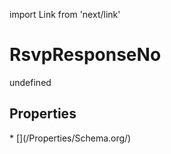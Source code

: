 import Link from 'next/link'
# RsvpResponseNo

undefined

## Properties

<Grid>
* [](/Properties/Schema.org/)

</Grid>

